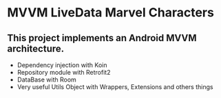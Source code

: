 # MVVM LiveData Marvel Characters
## This project implements an Android MVVM architecture.

 - Dependency injection with Koin
 - Repository module with Retrofit2
 - DataBase with Room
 - Very useful Utils Object with Wrappers, Extensions and others things




